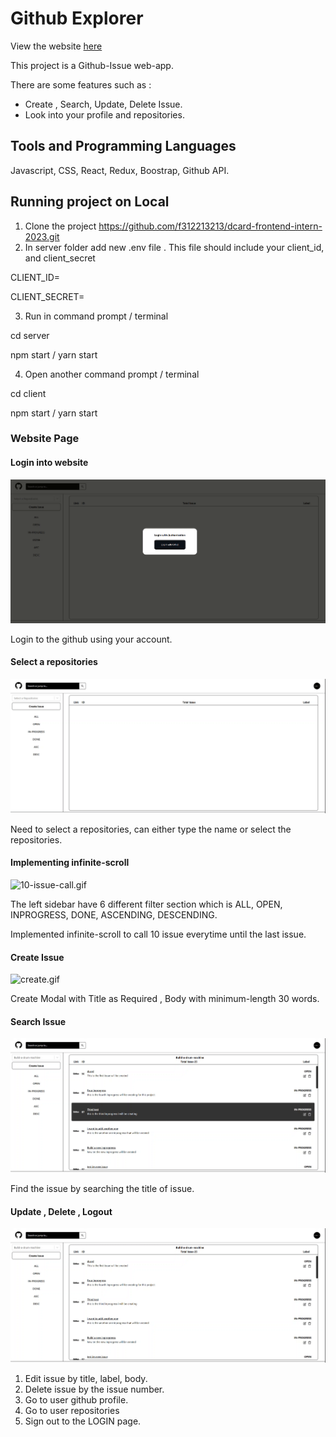 # Github Explorer

View the website [here](github-explorer-chandrahong.vercel.app/)

This project is a Github-Issue web-app. 

There are some features such as :
- Create , Search, Update, Delete Issue.
- Look into your profile and repositories.

## Tools and Programming Languages

Javascript, CSS, React, Redux, Boostrap, Github API.

## Running project on Local

1. Clone the project https://github.com/f312213213/dcard-frontend-intern-2023.git
2. In server folder add new .env file . This file should include your client_id, and client_secret

CLIENT_ID= 

CLIENT_SECRET= 

3. Run in command prompt / terminal 

cd server

npm start / yarn start

4. Open another command prompt / terminal

cd client

npm start / yarn start

### Website Page

#### Login into website

![login.gif](images/login.gif)

Login to the github using your account.

#### Select a repositories

![repositories.gif](images/repositories.gif)

Need to select a repositories, can either type the name or select the repositories.

#### Implementing infinite-scroll

![10-issue-call.gif](images/10-issue-call.gif)

The left sidebar have 6 different filter section which is ALL, OPEN, INPROGRESS, DONE, ASCENDING, DESCENDING. 

Implemented infinite-scroll to call 10 issue everytime until the last issue.

#### Create Issue

![create.gif](images/create.gif)

Create Modal with Title as Required , Body with minimum-length 30 words.

#### Search Issue

![search.gif](images/search.gif)

Find the issue by searching the title of issue.

#### Update , Delete , Logout

![logout.gif](images/logout.gif)

1. Edit issue by title, label, body.
2. Delete issue by the issue number.
3. Go to user github profile.
4. Go to user repositories
5. Sign out to the LOGIN page.

